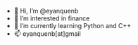 - 👋 Hi, I’m @eyanquenb
- 👀 I’m interested in finance
- 🌱 I’m currently learning Python and C++
- 📫 eyanquenb[at]gmail

<!---
eyanquenb/eyanquenb is a ✨ special ✨ repository because its `README.md` (this file) appears on your GitHub profile.
You can click the Preview link to take a look at your changes.
--->
